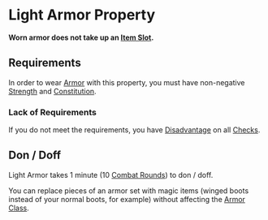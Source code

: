 # Light Armor Property

**Worn armor does not take up an [Item Slot](../../Player%20Characters/Derived%20Statistics/Item%20Slot.md).**

## Requirements

In order to wear [Armor](../Armor/Armor.md) with this property, you must have non-negative [Strength](../../Player%20Characters/The%20Ability%20Scores/Strength.md) and [Constitution](../../Player%20Characters/The%20Ability%20Scores/Constitution.md).

### Lack of Requirements

If you do not meet the requirements, you have [Disadvantage](../../Game%20Procedures/Die%20Rolling%20Mechanics/Disadvantage.md) on all [Checks](../../Game%20Procedures/Core%20Procedures/Check.md).

## Don / Doff

Light Armor takes 1 minute (10 [Combat Rounds](../../Game%20Procedures/Core%20Procedures/Round.md#Combat%20Round)) to don / doff.

You can replace pieces of an armor set with magic items (winged boots instead of your normal boots, for example) without affecting the [Armor Class](../../Player%20Characters/Derived%20Statistics/Armor%20Class.md).
